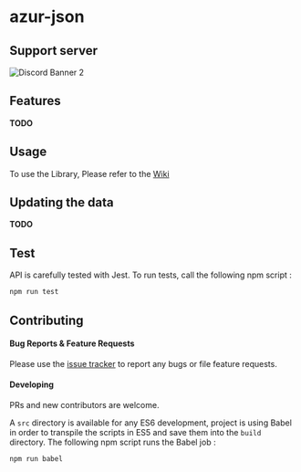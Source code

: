 # azur-json
## Support server

![Discord Banner 2](https://discordapp.com/api/guilds/648206344729526272/widget.png?style=banner2)

## Features
**TODO**

## Usage
To use the Library, Please refer to the [Wiki](https://github.com/AzurAPI/azur-json/wiki)

## Updating the data
**TODO**

## Test

API is carefully tested with Jest. To run tests, call the following npm script :

```bash
npm run test
```

## Contributing

#### Bug Reports & Feature Requests

Please use the [issue tracker](https://github.com/jasperchua99/azur-json/issues) to report any bugs or file feature requests.

#### Developing

PRs and new contributors are welcome.

A `src` directory is available for any ES6 development, project is using Babel in order to transpile the scripts in ES5 and save them into the `build` directory.
The following npm script runs the Babel job :

```bash
npm run babel
```
